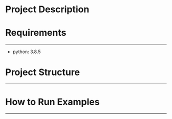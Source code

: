 # Project Description

# Requirements
---
- python: 3.8.5

# Project Structure
---

# How to Run Examples
---